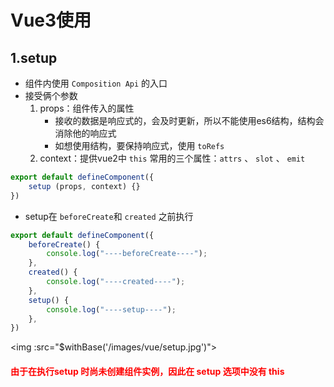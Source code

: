 # Vue3使用

## 1.setup
* 组件内使用 `Composition Api` 的入口
* 接受俩个参数
    1. props：组件传入的属性
        * 接收的数据是响应式的，会及时更新，所以不能使用es6结构，结构会消除他的响应式
        * 如想使用结构，要保持响应式，使用 `toRefs`
    2. context：提供vue2中 `this` 常用的三个属性：`attrs` 、 `slot` 、 `emit`
```js
export default defineComponent({
    setup (props, context) {}
})
```  
* setup在 `beforeCreate`和 `created` 之前执行
```javascript
export default defineComponent({
    beforeCreate() {
        console.log("----beforeCreate----");
    },
    created() {
        console.log("----created----");
    },
    setup() {
        console.log("----setup----");
    },
})
```
<img :src="$withBase('/images/vue/setup.jpg')">

#### <font color=red>由于在执行setup 时尚未创建组件实例，因此在 setup 选项中没有 this</font>
